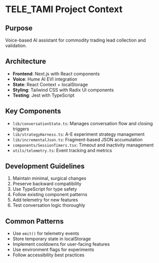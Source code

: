 # TELE_TAMI Project Context

## Purpose
Voice-based AI assistant for commodity trading lead collection and validation.

## Architecture
- **Frontend**: Next.js with React components
- **Voice**: Hume AI EVI integration
- **State**: React Context + localStorage
- **Styling**: Tailwind CSS with Radix UI components
- **Testing**: Jest with TypeScript

## Key Components
- `lib/conversationState.ts`: Manages conversation flow and closing triggers
- `lib/strategyHarness.ts`: A-E experiment strategy management
- `lib/incrementalJson.ts`: Fragment-based JSON accumulation
- `components/SessionTimers.tsx`: Timeout and inactivity management
- `utils/telemetry.ts`: Event tracking and metrics

## Development Guidelines
1. Maintain minimal, surgical changes
2. Preserve backward compatibility
3. Use TypeScript for type safety
4. Follow existing component patterns
5. Add telemetry for new features
6. Test conversation logic thoroughly

## Common Patterns
- Use `emit()` for telemetry events
- Store temporary state in localStorage
- Implement cooldowns for user-facing features
- Use environment flags for experiments
- Follow accessibility best practices

